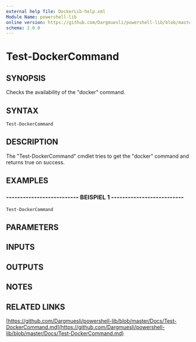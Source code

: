 ```yaml
---
external help file: DockerLib-help.xml
Module Name: powershell-lib
online version: https://github.com/Dargmuesli/powershell-lib/blob/master/Docs/Test-DockerCommand.md
schema: 2.0.0
---
```


# Test-DockerCommand

## SYNOPSIS
Checks the availability of the "docker" command.

## SYNTAX

```
Test-DockerCommand
```

## DESCRIPTION
The "Test-DockerCommand" cmdlet tries to get the "docker" command and returns true on success.

## EXAMPLES

### -------------------------- BEISPIEL 1 --------------------------
```
Test-DockerCommand
```

## PARAMETERS

## INPUTS

## OUTPUTS

## NOTES

## RELATED LINKS

[https://github.com/Dargmuesli/powershell-lib/blob/master/Docs/Test-DockerCommand.md](https://github.com/Dargmuesli/powershell-lib/blob/master/Docs/Test-DockerCommand.md)

